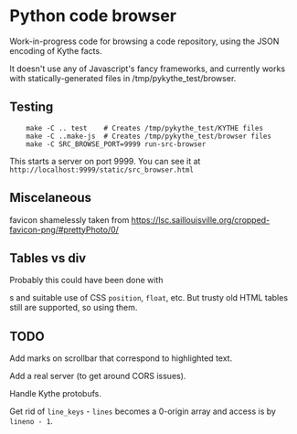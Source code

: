 # Python code browser

Work-in-progress code for browsing a code repository, using the JSON
encoding of Kythe facts.

It doesn't use any of Javascript's fancy frameworks, and currently works
with statically-generated files in /tmp/pykythe_test/browser.

## Testing

```
    make -C .. test    # Creates /tmp/pykythe_test/KYTHE files
    make -C ..make-js  # Creates /tmp/pykythe_test/browser files
    make -C SRC_BROWSE_PORT=9999 run-src-browser
```

This starts a server on port 9999. You can see it at
`http://localhost:9999/static/src_browser.html`


## Miscelaneous

favicon shamelessly taken from https://lsc.saillouisville.org/cropped-favicon-png/#prettyPhoto/0/

## Tables vs div

Probably this could have been done with <div>s and suitable use of CSS
`position`, `float`, etc. But trusty old HTML tables still are
supported, so using them.

## TODO

Add marks on scrollbar that correspond to highlighted text.

Add a real server (to get around CORS issues).

Handle Kythe protobufs.

Get rid of `line_keys` - `lines` becomes a 0-origin array and access is by `lineno - 1`.
